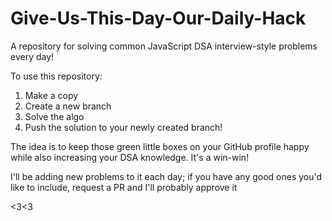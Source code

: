 # Give-Us-This-Day-Our-Daily-Hack
A repository for solving common JavaScript DSA interview-style problems every day!

To use this repository:

  1. Make a copy
  2. Create a new branch
  3. Solve the algo
  4. Push the solution to your newly created branch!

The idea is to keep those green little boxes on your GitHub profile happy while also increasing your DSA knowledge. It's a win-win!

I'll be adding new problems to it each day; if you have any good ones you'd like to include, request a PR and I'll probably approve it

<3<3
